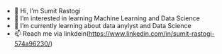 - 👋 Hi, I’m Sumit Rastogi
- 👀 I’m interested in learning Machine Learning and Data Science 
- 🌱 I’m currently learning about data anylyst and Data Science
- 📫 Reach me via linkdein(https://www.linkedin.com/in/sumit-rastogi-574a96230/)


<!---
SumRas7/SumRas7 is a ✨ special ✨ repository because its `README.md` (this file) appears on your GitHub profile.
You can click the Preview link to take a look at your changes.
--->
